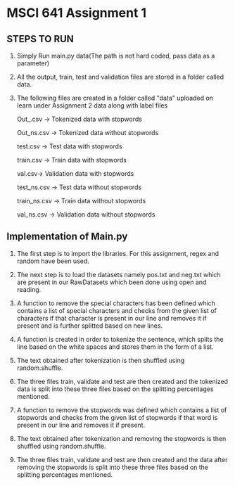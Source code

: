   
# MSCI 641 Assignment 1

## STEPS TO RUN

1. Simply Run main.py data(The path is not hard coded, pass data as a parameter)

2. All the output, train, test and validation files are stored in a folder called data.

3. The following files are created in a folder called "data" uploaded on learn under Assignment 2 data along with label files

   Out_.csv     -> Tokenized data with stopwords
   
   Out_ns.csv       -> Tokenized data without stopwords
   
   test.csv    -> Test data with stopwords
   
   train.csv   -> Train data with stopwords
   
   val.csv-> Validation data with stopwords
   
   test_ns.csv      -> Test data without stopwords
   
   train_ns.csv     -> Train data without stopwords
   
   val_ns.csv  -> Validation data without stopwords
   

## Implementation of Main.py 

1. The first step is to import the libraries. For this assignment, regex and random have been used.

2. The next step is to load the datasets namely pos.txt and neg.txt which are present in our RawDatasets which been done using open and reading.

3. A function to remove the special characters has been defined which contains a list of special characters and checks from the given list of characters if that character is present in our line and removes it if present and is further splitted based on new lines.

4. A function is created in order to tokenize the sentence, which splits the line based on the white spaces and stores them in the form of a list.

5. The text obtained after tokenization is then shuffled using random.shuffle.

6. The three files train, validate and test are then created and the tokenized data is split into these three files based on the splitting percentages mentioned.

7. A function to remove the stopwords was defined which contains a list of stopwords and checks from the given list of stopwords if that word is present in our line and removes it if present. 

8. The text obtained after tokenization and removing the stopwords is then shuffled using random.shuffle.

9. The three files train, validate and test are then created and the data after removing the stopwords is split into these three files based on the splitting percentages mentioned.
